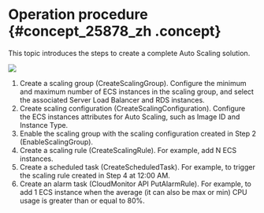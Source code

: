# Operation procedure {#concept_25878_zh .concept}

This topic introduces the steps to create a complete Auto Scaling solution.

![](http://static-aliyun-doc.oss-cn-hangzhou.aliyuncs.com/assets/img/40564/154227249721282_en-US.png)

1.  Create a scaling group \(CreateScalingGroup\). Configure the minimum and maximum number of ECS instances in the scaling group, and select the associated Server Load Balancer and RDS instances.
2.  Create scaling configuration \(CreateScalingConfiguration\). Configure the ECS instances attributes for Auto Scaling, such as Image ID and Instance Type.
3.  Enable the scaling group with the scaling configuration created in Step 2 \(EnableScalingGroup\).
4.  Create a scaling rule \(CreateScalingRule\). For example, add N ECS instances.
5.  Create a scheduled task \(CreateScheduledTask\). For example, to trigger the scaling rule created in Step 4 at 12:00 AM.
6.  Create an alarm task \(CloudMonitor API PutAlarmRule\). For example, to add 1 ECS instance when the average \(it can also be max or min\) CPU usage is greater than or equal to 80%.

